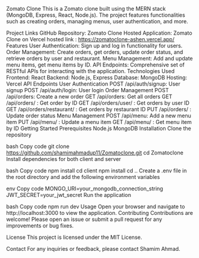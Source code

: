 Zomato Clone
This is a Zomato clone built using the MERN stack (MongoDB, Express, React, Node.js). The project features functionalities such as creating orders, managing menus, user authentication, and more.

Project Links
GitHub Repository: Zomato Clone
Hosted Application: Zomato Clone on Vercel
hosted link : https://zomatoclone-ashen.vercel.app/
Features
User Authentication: Sign up and log in functionality for users.
Order Management: Create orders, get orders, update order status, and retrieve orders by user and restaurant.
Menu Management: Add and update menu items, get menu items by ID.
API Endpoints: Comprehensive set of RESTful APIs for interacting with the application.
Technologies Used
Frontend: React
Backend: Node.js, Express
Database: MongoDB
Hosting: Vercel
API Endpoints
User Authentication
POST /api/auth/signup: User signup
POST /api/auth/login: User login
Order Management
POST /api/orders: Create a new order
GET /api/orders: Get all orders
GET /api/orders/
: Get order by ID
GET /api/orders/user/
: Get orders by user ID
GET /api/orders/restaurant/
: Get orders by restaurant ID
PUT /api/orders/
: Update order status
Menu Management
POST /api/menu: Add a new menu item
PUT /api/menu/
: Update a menu item
GET /api/menu/
: Get menu item by ID
Getting Started
Prerequisites
Node.js
MongoDB
Installation
Clone the repository

bash
Copy code
git clone https://github.com/shamimahmadup11/Zomatoclone.git
cd Zomatoclone
Install dependencies for both client and server

bash
Copy code
npm install
cd client
npm install
cd ..
Create a .env file in the root directory and add the following environment variables

env
Copy code
MONGO_URI=your_mongodb_connection_string
JWT_SECRET=your_jwt_secret
Run the application

bash
Copy code
npm run dev
Usage
Open your browser and navigate to http://localhost:3000 to view the application.
Contributing
Contributions are welcome! Please open an issue or submit a pull request for any improvements or bug fixes.

License
This project is licensed under the MIT License.

Contact
For any inquiries or feedback, please contact Shamim Ahmad.
